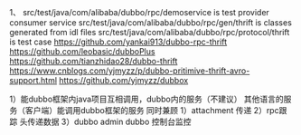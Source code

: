 1、  src/test/java/com/alibaba/dubbo/rpc/demoservice is test provider consumer service
     src/test/java/com/alibaba/dubbo/rpc/gen/thrift is classes generated from idl files
     src/test/java/com/alibaba/dubbo/rpc/protocol/thrift is test case
     https://github.com/yankai913/dubbo-rpc-thrift
     https://github.com/leobasic/dubboPlus
     https://github.com/tianzhidao28/dubbo-thrift
     https://www.cnblogs.com/yjmyzz/p/dubbo-pritimive-thrift-avro-support.html
     https://github.com/yjmyzz/dubbox
     
  1）能dubbo框架内java项目互相调用，dubbo内的服务（不建议）
     其他语言的服务（客户端）能调用dubbo框架的服务
  同时兼顾
    1）attachment 传递 
    2）rpc跟踪 头传递数据
    3）dubbo admin dubbo 控制台监控